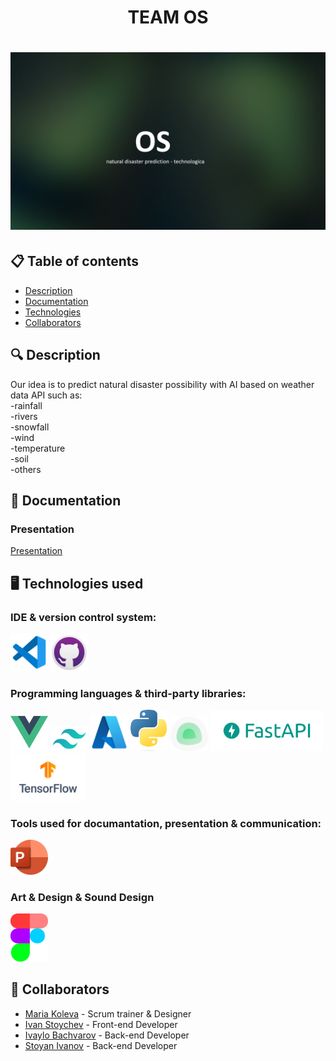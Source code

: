 <h1 align="center"> TEAM OS <h1>

<div align="center"> <img src="https://github.com/Code-Of-The-Future-Hackathon/OS/blob/docs/assets/banner.png" alt="logo with text TBA" /> </div>

## 📋 Table of contents
  - [Description](#description)
  - [Documentation](#docs)
  - [Technologies](#technologies)
  - [Collaborators](#collaborators)

## 🔍 Description <a name="description"></a>
<p> Our idea is to predict natural disaster possibility with AI based on weather data API such as:
  <br>-rainfall<br>-rivers<br>-snowfall<br>-wind<br>-temperature<br>-soil<br>-others </p>

## 📃 Documentation <a name="docs"></a>

### Presentation
[Presentation](https://github.com/MVKoleva21/TBA/blob/main/docs/TBA%20-%20Presentation.pptx)

## 🖥️ Technologies used <a name="technologies"></a>
### IDE & version control system:

<a href="https://code.visualstudio.com/"><img src="/assets/icons/vsCode-icon.png" alt="vs code" width="60"/></a>
<a href="https://github.com/"><img src="https://github.com/Code-Of-The-Future-Hackathon/OS/blob/docs/assets/icons/gitHubIcon.png" alt="GitHub Icon" width="60"/></a>

### Programming languages & third-party libraries:

<a href="https://cs.wikipedia.org/wiki/Vue.js"><img src="https://github.com/Code-Of-The-Future-Hackathon/OS/blob/docs/assets/icons/vue.png" alt="vue Icon" width="60"/></a>
<a href="https://www.drupal.org/project/tailwindcss"> <img src="https://github.com/Code-Of-The-Future-Hackathon/OS/blob/docs/assets/icons/tailwindcss.png" alt="tailwindcss Icon" width="60"/></a>
<a href="https://en.wikipedia.org/wiki/Microsoft_Azure"> <img src="https://github.com/Code-Of-The-Future-Hackathon/OS/blob/docs/assets/icons/azure.png" alt="azure icon" width="60"/></a>
<a href="https:://python.org"> <img src="https://github.com/Code-Of-The-Future-Hackathon/OS/blob/docs/assets/icons/python.png" alt="python Icon" width="60"/></a>
<a href="https://www.google.com/url?sa=i&url=https%3A%2F%2Fgithub.com%2Flouislam%2Fuptime-kuma&psig=AOvVaw0S9Ee60FXsuh_hW5T1zgcl&ust=1702276854813000&source=images&cd=vfe&opi=89978449&ved=0CBIQjRxqFwoTCOCvxM-hhIMDFQAAAAAdAAAAABAQ"> <img src="https://github.com/Code-Of-The-Future-Hackathon/OS/blob/docs/assets/icons/uptimekuma.png" alt="uptimekuma Icon" width="60"/></a>
<a href="https:://python.org"> <img src="https://github.com/Code-Of-The-Future-Hackathon/OS/blob/docs/assets/icons/fastapi.png" alt="fastapi Icon" width="180"/></a>
<a href="https:://python.org"> <img src="https://github.com/Code-Of-The-Future-Hackathon/OS/blob/docs/assets/icons/tensorflow.png" alt="tensorflow Icon" width="120"/></a>



### Tools used for documantation, presentation & communication:

<a href="https://www.microsoft.com/en-ww/microsoft-365/powerpoint"><img src="/assets/icons/powerPointIcon.png" alt="PowerPoint Icon" width="60"/></a>

### Art & Design & Sound Design
<a href="https://www.figma.com/"><img src="/assets/icons/figmaIcon.png" alt="Figma Icon" width="60"/></a>

## 🧑 Collaborators <a name="collaborators"></a>
- [Maria Koleva](https://github.com/MVKoleva21) - Scrum trainer & Designer
- [Ivan Stoychev](https://github.com/IYStoychev21) - Front-end Developer
- [Ivaylo Bachvarov](https://github.com/ISBachvarov21) - Back-end Developer
- [Stoyan Ivanov](https://github.com/SDIvanov21) - Back-end Developer
